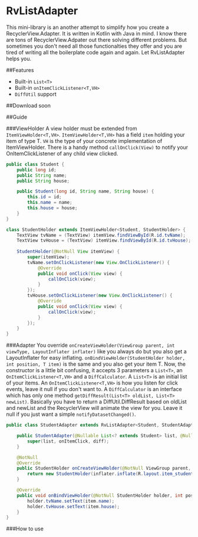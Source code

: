 # RvListAdapter
This mini-library is an another attempt to simplify how you create a RecyclerView.Adapter.
It is written in Kotlin with Java in mind.
I know there are tons of RecyclerView.Adpater out there solving different problems.
But sometimes you don't need all those functionalties they offer and you are tired of writing all the boilerplate code again and again. Let RvListAdapter helps you.

##Features
- Built-in `List<T>`
- Built-in `onItemClickListener<T,VH>`
- `DiffUtil` support

##Download
soon

##Guide

###ViewHolder
A view holder must be extended from `ItemViewHolder<T,VH>`.
`ItemViewHolder<T,VH>` has a field `item` holding your item of type T.
`VH` is the type of your concrete implementation of ItemViewHolder.
There is a handy method `callOnClick(View)` to notify your OnItemClickListener of any child view clicked.

```java
public class Student {
    public long id;
    public String name;
    public String house;

    public Student(long id, String name, String house) {
        this.id = id;
        this.name = name;
        this.house = house;
    }
}

class StudentHolder extends ItemViewHolder<Student, StudentHolder> {
    TextView tvName = (TextView) itemView.findViewById(R.id.tvName);
    TextView tvHouse = (TextView) itemView.findViewById(R.id.tvHouse);
    
    StudentHolder(@NotNull View itemView) {
        super(itemView);
        tvName.setOnClickListener(new View.OnClickListener() {
            @Override
            public void onClick(View view) {
                callOnClick(view);
            }
        });
        tvHouse.setOnClickListener(new View.OnClickListener() {
            @Override
            public void onClick(View view) {
                callOnClick(view);
            }
        });
    }
}
```

###Adapter
You override `onCreateViewHolder(ViewGroup parent, int viewType, LayoutInflater inflater)` like you always do but you also get a LayoutInflater for easy inflating.
`onBindViewHolder(StudentHolder holder, int position, T item)` is the same and you also get your item T.
Now, the constructor is a little bit confusing, it accepts 3 parameters a `List<T>`, an `OnItemClickListener<T,VH>` and a `DiffCalculator`.
A `List<T>` is an initial list of your items.
An `OnItemClickListener<T,VH>` is how you listen for click events, leave it null if you don't want to.
A `DiffCalculator` is an interface which has only one method `getDiffResult(List<T> oldList, List<T> newList)`.
Basically you have to return a DiffUtil.DiffResult based on oldList and newList and the RecyclerView will animate the view for you. Leave it null if you just want a simple `notifyDatasetChanged()`.

```java
public class StudentAdapter extends RvListAdapter<Student, StudentAdapter.StudentHolder> {

    public StudentAdapter(@Nullable List<? extends Student> list, @Nullable OnItemClickListener<Student, StudentHolder> onItemClick, @Nullable DiffCalculator<Student> diff) {
        super(list, onItemClick, diff);
    }

    @NotNull
    @Override
    public StudentHolder onCreateViewHolder(@NotNull ViewGroup parent, int viewType, @NotNull LayoutInflater inflater) {
        return new StudentHolder(inflater.inflate(R.layout.item_student, parent, false));
    }

    @Override
    public void onBindViewHolder(@NotNull StudentHolder holder, int position, @NotNull Student item) {
        holder.tvName.setText(item.name);
        holder.tvHouse.setText(item.house);
    }
}
```

###How to use
